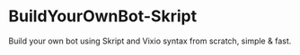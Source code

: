 # BuildYourOwnBot-Skript
Build your own bot using Skript and Vixio syntax from scratch, simple &amp; fast.
